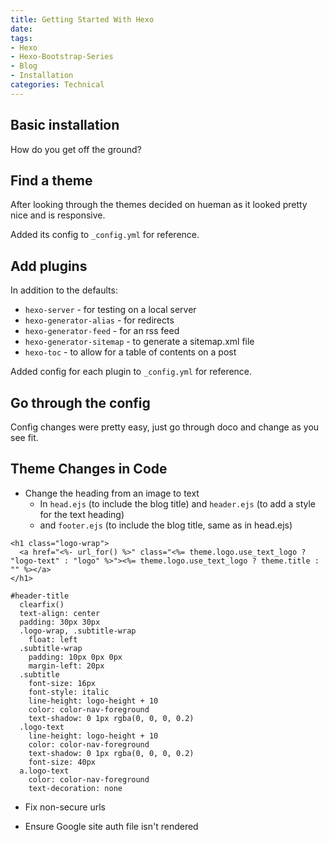 ```yaml
---
title: Getting Started With Hexo
date: 
tags:
- Hexo
- Hexo-Bootstrap-Series
- Blog
- Installation
categories: Technical
---
```



## Basic installation

How do you get off the ground?


## Find a theme 

After looking through the themes decided on hueman as it looked pretty nice and is responsive.
 
Added its config to `_config.yml` for reference.

## Add plugins

In addition to the defaults:
* `hexo-server` - for testing on a local server
* `hexo-generator-alias` - for redirects
* `hexo-generator-feed` - for an rss feed
* `hexo-generator-sitemap` - to generate a sitemap.xml file
* `hexo-toc` - to allow for a table of contents on a post

Added config for each plugin to `_config.yml` for reference.

## Go through the config

Config changes were pretty easy, just go through doco and change as you see fit.  


## Theme Changes in Code

* Change the heading from an image to text
  * In `head.ejs` (to include the blog title) and `header.ejs` (to add a style for the text heading)
  * and `footer.ejs` (to include the blog title, same as in head.ejs)

```
<h1 class="logo-wrap">
  <a href="<%- url_for() %>" class="<%= theme.logo.use_text_logo ? "logo-text" : "logo" %>"><%= theme.logo.use_text_logo ? theme.title : "" %></a>
</h1>
```  
  
```
#header-title
  clearfix()
  text-align: center
  padding: 30px 30px
  .logo-wrap, .subtitle-wrap
    float: left
  .subtitle-wrap
    padding: 10px 0px 0px
    margin-left: 20px
  .subtitle
    font-size: 16px
    font-style: italic
    line-height: logo-height + 10
    color: color-nav-foreground
    text-shadow: 0 1px rgba(0, 0, 0, 0.2)
  .logo-text
    line-height: logo-height + 10
    color: color-nav-foreground
    text-shadow: 0 1px rgba(0, 0, 0, 0.2)
    font-size: 40px
  a.logo-text
    color: color-nav-foreground
    text-decoration: none
```  

* Fix non-secure urls

* Ensure Google site auth file isn't rendered